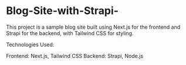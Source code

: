 # Blog-Site-with-Strapi-


This project is a sample blog site built using Next.js for the frontend and Strapi for the backend, with Tailwind CSS for styling.

Technologies Used:

Frontend: Next.js, Tailwind CSS
Backend: Strapi, Node.js
